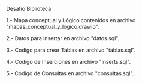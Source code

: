 Desafio Biblioteca

1.- Mapa conceptual y Lógico contenidos en archivo "mapas_conceptual_y_logico.drawio".

2.- Datos para insertar en archivo "datos.sql".

3.- Codigo para crear Tablas en archivo "tablas.sql".

4.- Codigo de Inserciones en archivo "inserts.sql".

5.- Codigo de Consultas en archivo "consultas.sql".

